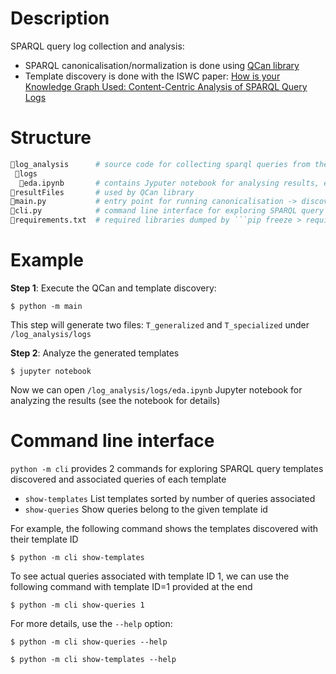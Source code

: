 # Description
SPARQL query log collection and analysis:
* SPARQL canonicalisation/normalization is done using [QCan library](https://github.com/RittoShadow/QCan)
* Template discovery is done with the ISWC paper: [How is your Knowledge Graph Used:
Content-Centric Analysis of SPARQL Query
Logs](https://iswc2023.semanticweb.org/wp-content/uploads/2023/11/142650191.pdf%E2%80%9D)

# Structure
```python
📁log_analysis      # source code for collecting sparql queries from the GLACIATION platform
 📁logs
  📄eda.ipynb       # contains Jyputer notebook for analysing results, e.g., calculating entropy of discovered templates of queries
📁resultFiles       # used by QCan library
📄main.py           # entry point for running canonicalisation -> discovering templates for each sparql queries
📄cli.py            # command line interface for exploring SPARQL query templates and queries
📄requirements.txt  # required libraries dumped by ```pip freeze > requirements.txt```
```

# Example
**Step 1**: Execute the QCan and template discovery: 

```$ python -m main```

This step will generate two files: ```T_generalized``` and ```T_specialized``` under ```/log_analysis/logs```

**Step 2**: Analyze the generated templates 

```$ jupyter notebook ```

Now we can open ```/log_analysis/logs/eda.ipynb``` Jupyter notebook for analyzing the results (see the notebook for details)

# Command line interface
```python -m cli``` provides 2 commands for exploring SPARQL query templates discovered and associated queries of each template
* ```show-templates``` List templates sorted by number of queries associated
* ```show-queries``` Show queries belong to the given template id

For example, the following command shows the templates discovered with their template ID

```$ python -m cli show-templates```

To see actual queries associated with template ID 1, we can use the following command with template ID=1 provided at the end

```$ python -m cli show-queries 1```

For more details, use the ```--help``` option:

```$ python -m cli show-queries --help```

```$ python -m cli show-templates --help```
